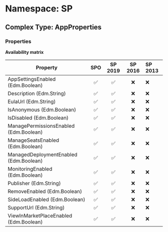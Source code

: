 # Namespace: SP

## Complex Type: AppProperties

### Properties

**Availability matrix**

Property | SPO | SP 2019 | SP 2016 | SP 2013
----------|:---:|:-------:|:-------:|:-------
AppSettingsEnabled (Edm.Boolean) | ✅ | ✅ | ❌ | ❌
Description (Edm.String) | ✅ | ✅ | ❌ | ❌
EulaUrl (Edm.String) | ✅ | ✅ | ❌ | ❌
IsAnonymous (Edm.Boolean) | ✅ | ✅ | ❌ | ❌
IsDisabled (Edm.Boolean) | ✅ | ✅ | ❌ | ❌
ManagePermissionsEnabled (Edm.Boolean) | ✅ | ✅ | ❌ | ❌
ManageSeatsEnabled (Edm.Boolean) | ✅ | ✅ | ❌ | ❌
ManagedDeploymentEnabled (Edm.Boolean) | ✅ | ✅ | ❌ | ❌
MonitoringEnabled (Edm.Boolean) | ✅ | ✅ | ❌ | ❌
Publisher (Edm.String) | ✅ | ✅ | ❌ | ❌
RemoveEnabled (Edm.Boolean) | ✅ | ✅ | ❌ | ❌
SideLoadEnabled (Edm.Boolean) | ✅ | ✅ | ❌ | ❌
SupportUrl (Edm.String) | ✅ | ✅ | ❌ | ❌
ViewInMarketPlaceEnabled (Edm.Boolean) | ✅ | ✅ | ❌ | ❌
